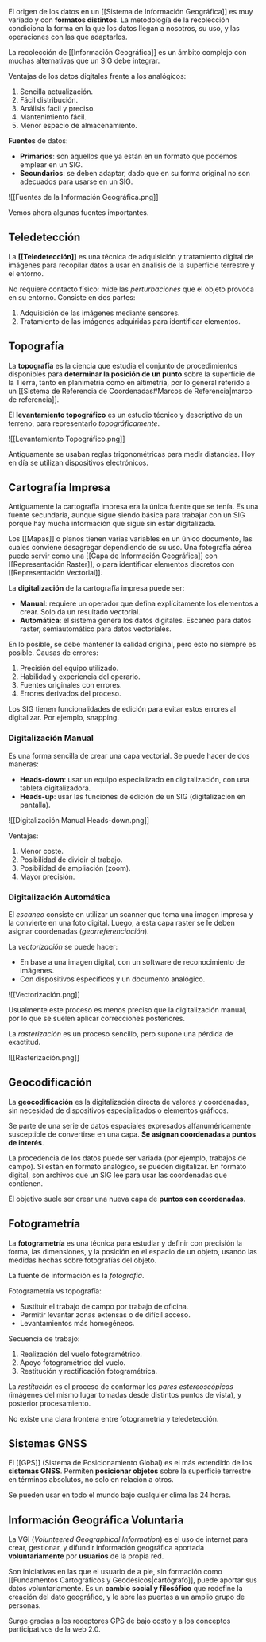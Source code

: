 El origen de los datos en un [[Sistema de Información Geográfica]] es muy variado y con **formatos distintos**. La metodología de la recolección condiciona la forma en la que los datos llegan a nosotros, su uso, y las operaciones con las que adaptarlos.

La recolección de [[Información Geográfica]] es un ámbito complejo con muchas alternativas que un SIG debe integrar.

Ventajas de los datos digitales frente a los analógicos:

1. Sencilla actualización.
2. Fácil distribución.
3. Análisis fácil y preciso.
4. Mantenimiento fácil.
5. Menor espacio de almacenamiento.

**Fuentes** de datos:

- **Primarios**: son aquellos que ya están en un formato que podemos emplear en un SIG.
- **Secundarios**: se deben adaptar, dado que en su forma original no son adecuados para usarse en un SIG.

![[Fuentes de la Información Geográfica.png]]

Vemos ahora algunas fuentes importantes.

## Teledetección

La **[[Teledetección]]** es una técnica de adquisición y tratamiento digital de imágenes para recopilar datos a usar en análisis de la superficie terrestre y el entorno.

No requiere contacto físico: mide las _perturbaciones_ que el objeto provoca en su entorno. Consiste en dos partes:

1. Adquisición de las imágenes mediante sensores.
2. Tratamiento de las imágenes adquiridas para identificar elementos.

## Topografía

La **topografía** es la ciencia que estudia el conjunto de procedimientos disponibles para **determinar la posición de un punto** sobre la superficie de la Tierra, tanto en planimetría como en altimetría, por lo general referido a un [[Sistema de Referencia de Coordenadas#Marcos de Referencia|marco de referencia]].

El **levantamiento topográfico** es un estudio técnico y descriptivo de un terreno, para representarlo _topográficamente_.

![[Levantamiento Topográfico.png]]

Antiguamente se usaban reglas trigonométricas para medir distancias. Hoy en día se utilizan dispositivos electrónicos.

## Cartografía Impresa

Antiguamente la cartografía impresa era la única fuente que se tenía. Es una fuente secundaria, aunque sigue siendo básica para trabajar con un SIG porque hay mucha información que sigue sin estar digitalizada.

Los [[Mapas]] o planos tienen varias variables en un único documento, las cuales conviene desagregar dependiendo de su uso. Una fotografía aérea puede servir como una [[Capa de Información Geográfica]] con [[Representación Raster]], o para identificar elementos discretos con [[Representación Vectorial]].

La **digitalización** de la cartografía impresa puede ser:

- **Manual**: requiere un operador que defina explícitamente los elementos a crear. Solo da un resultado vectorial.
- **Automática**: el sistema genera los datos digitales. Escaneo para datos raster, semiautomático para datos vectoriales.

En lo posible, se debe mantener la calidad original, pero esto no siempre es posible. Causas de errores:

1. Precisión del equipo utilizado.
2. Habilidad y experiencia del operario.
3. Fuentes originales con errores.
4. Errores derivados del proceso.

Los SIG tienen funcionalidades de edición para evitar estos errores al digitalizar. Por ejemplo, snapping.

### Digitalización Manual

Es una forma sencilla de crear una capa vectorial. Se puede hacer de dos maneras:

- **Heads-down**: usar un equipo especializado en digitalización, con una tableta digitalizadora.
- **Heads-up**: usar las funciones de edición de un SIG (digitalización en pantalla).

![[Digitalización Manual Heads-down.png]]

Ventajas:

1. Menor coste.
2. Posibilidad de dividir el trabajo.
3. Posibilidad de ampliación (zoom).
4. Mayor precisión.

### Digitalización Automática

El _escaneo_ consiste en utilizar un scanner que toma una imagen impresa y la convierte en una foto digital. Luego, a esta capa raster se le deben asignar coordenadas (_georreferenciación_).

La _vectorización_ se puede hacer:

- En base a una imagen digital, con un software de reconocimiento de imágenes.
- Con dispositivos específicos y un documento analógico.

![[Vectorización.png]]

Usualmente este proceso es menos preciso que la digitalización manual, por lo que se suelen aplicar correcciones posteriores.

La _rasterización_ es un proceso sencillo, pero supone una pérdida de exactitud.

![[Rasterización.png]]

## Geocodificación

La **geocodificación** es la digitalización directa de valores y coordenadas, sin necesidad de dispositivos especializados o elementos gráficos.

Se parte de una serie de datos espaciales expresados alfanuméricamente susceptible de convertirse en una capa. **Se asignan coordenadas a puntos de interés**.

La procedencia de los datos puede ser variada (por ejemplo, trabajos de campo). Si están en formato analógico, se pueden digitalizar. En formato digital, son archivos que un SIG lee para usar las coordenadas que contienen.

El objetivo suele ser crear una nueva capa de **puntos con coordenadas**.

## Fotogrametría

La **fotogrametría** es una técnica para estudiar y definir con precisión la forma, las dimensiones, y la posición en el espacio de un objeto, usando las medidas hechas sobre fotografías del objeto.

La fuente de información es la _fotografía_.

Fotogrametría vs topografía:

- Sustituir el trabajo de campo por trabajo de oficina.
- Permitir levantar zonas extensas o de difícil acceso.
- Levantamientos más homogéneos.

Secuencia de trabajo:

1. Realización del vuelo fotogramétrico.
2. Apoyo fotogramétrico del vuelo.
3. Restitución y rectificación fotogramétrica.

La _restitución_ es el proceso de conformar los _pares estereoscópicos_ (imágenes del mismo lugar tomadas desde distintos puntos de vista), y posterior procesamiento.

No existe una clara frontera entre fotogrametría y teledetección.

## Sistemas GNSS

El [[GPS]] (Sistema de Posicionamiento Global) es el más extendido de los **sistemas GNSS**. Permiten **posicionar objetos** sobre la superficie terrestre en términos absolutos, no solo en relación a otros.

Se pueden usar en todo el mundo bajo cualquier clima las 24 horas.

## Información Geográfica Voluntaria

La VGI (_Volunteered Geographical Information_) es el uso de internet para crear, gestionar, y difundir información geográfica aportada **voluntariamente** por **usuarios** de la propia red.

Son iniciativas en las que el usuario de a pie, sin formación como [[Fundamentos Cartográficos y Geodésicos|cartógrafo]], puede aportar sus datos voluntariamente. Es un **cambio social y filosófico** que redefine la creación del dato geográfico, y le abre las puertas a un amplio grupo de personas.

Surge gracias a los receptores GPS de bajo costo y a los conceptos participativos de la web 2.0.
